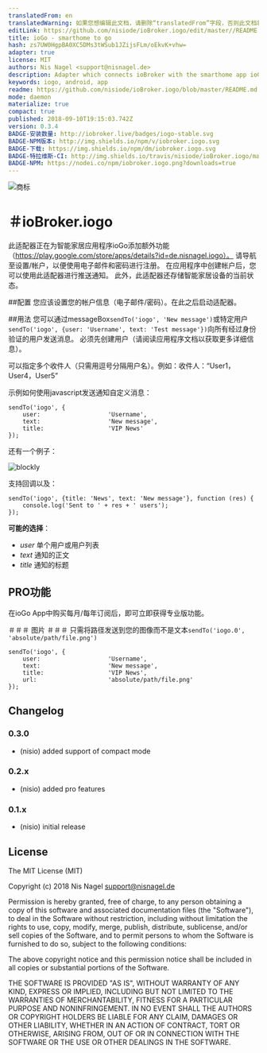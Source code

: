 ```yaml
---
translatedFrom: en
translatedWarning: 如果您想编辑此文档，请删除“translatedFrom”字段，否则此文档将再次自动翻译
editLink: https://github.com/nisiode/ioBroker.iogo/edit/master//README.md
title: ioGo - smarthome to go
hash: zs7UW0HgpBA0XC5DMs3tWSub1JZijsFLm/oEkvK+vhw=
adapter: true
license: MIT
authors: Nis Nagel <support@nisnagel.de>
description: Adapter which connects ioBroker with the smarthome app ioGo
keywords: iogo, android, app
readme: https://github.com/nisiode/ioBroker.iogo/blob/master/README.md
mode: daemon
materialize: true
compact: true
published: 2018-09-10T19:15:03.742Z
version: 0.3.4
BADGE-安装数量: http://iobroker.live/badges/iogo-stable.svg
BADGE-NPM版本: http://img.shields.io/npm/v/iobroker.iogo.svg
BADGE-下载: https://img.shields.io/npm/dm/iobroker.iogo.svg
BADGE-特拉维斯-CI: http://img.shields.io/travis/nisiode/ioBroker.iogo/master.svg
BADGE-NPM: https://nodei.co/npm/iobroker.iogo.png?downloads=true
---
```

![商标](zh-cn/adapterref/iobroker.iogo/../../../en/adapterref/iobroker.iogo/admin/iogo.png)


＃ioBroker.iogo
=================

此适配器正在为智能家居应用程序ioGo添加额外功能（https://play.google.com/store/apps/details?id=de.nisnagel.iogo）。
请导航至设置/帐户，以便使用电子邮件和密码进行注册。
在应用程序中创建帐户后，您可以使用此适配器进行推送通知。
此外，此适配器还存储智能家居设备的当前状态。

##配置
您应该设置您的帐户信息（电子邮件/密码）。在此之后启动适配器。

##用法
您可以通过messageBox```sendTo('iogo', 'New message')```或特定用户```sendTo('iogo', {user: 'Username', text: 'Test message'})```向所有经过身份验证的用户发送消息。
必须先创建用户（请阅读应用程序文档以获取更多详细信息）。

可以指定多个收件人（只需用逗号分隔用户名）。例如：收件人：“User1，User4，User5”

示例如何使用javascript发送通知自定义消息：

```
sendTo('iogo', {
    user:                   'Username',
    text:                   'New message',
    title:                  'VIP News'
});
```

还有一个例子：

![blockly](zh-cn/adapterref/iobroker.iogo/../../../en/adapterref/iobroker.iogo/img/blockly.png)

支持回调以及：

```
sendTo('iogo', {title: 'News', text: 'New message'}, function (res) {
    console.log('Sent to ' + res + ' users');
});
```

**可能的选择**：

 - *user* 单个用户或用户列表
 - *text* 通知的正文
 - *title* 通知的标题

## PRO功能
在ioGo App中购买每月/每年订阅后，即可立即获得专业版功能。

＃＃＃ 图片 ＃＃＃
只需将路径发送到您的图像而不是文本```sendTo('iogo.0', 'absolute/path/file.png')```

```
sendTo('iogo', {
    user:                   'Username',
    text:                   'New message',
    title:                  'VIP News',
    url:                    'absolute/path/file.png'
});
```

## Changelog
### 0.3.0
* (nisio) added support of compact mode

### 0.2.x
* (nisio) added pro features

### 0.1.x
* (nisio) initial release

## License
The MIT License (MIT)

Copyright (c) 2018 Nis Nagel <support@nisnagel.de>

Permission is hereby granted, free of charge, to any person obtaining a copy
of this software and associated documentation files (the "Software"), to deal
in the Software without restriction, including without limitation the rights
to use, copy, modify, merge, publish, distribute, sublicense, and/or sell
copies of the Software, and to permit persons to whom the Software is
furnished to do so, subject to the following conditions:

The above copyright notice and this permission notice shall be included in
all copies or substantial portions of the Software.

THE SOFTWARE IS PROVIDED "AS IS", WITHOUT WARRANTY OF ANY KIND, EXPRESS OR
IMPLIED, INCLUDING BUT NOT LIMITED TO THE WARRANTIES OF MERCHANTABILITY,
FITNESS FOR A PARTICULAR PURPOSE AND NONINFRINGEMENT. IN NO EVENT SHALL THE
AUTHORS OR COPYRIGHT HOLDERS BE LIABLE FOR ANY CLAIM, DAMAGES OR OTHER
LIABILITY, WHETHER IN AN ACTION OF CONTRACT, TORT OR OTHERWISE, ARISING FROM,
OUT OF OR IN CONNECTION WITH THE SOFTWARE OR THE USE OR OTHER DEALINGS IN
THE SOFTWARE.